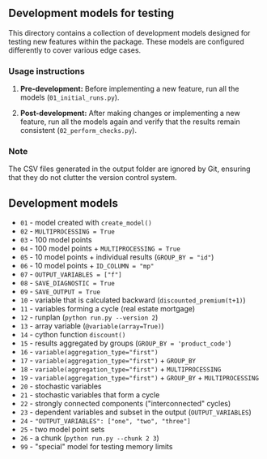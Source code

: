 ## Development models for testing

This directory contains a collection of development models designed for testing new features 
within the package. These models are configured differently to cover various edge cases.

### Usage instructions

1. **Pre-development:** Before implementing a new feature, 
run all the models (`01_initial_runs.py`).

2. **Post-development:** After making changes or implementing a new feature, 
run all the models again and verify that the results remain consistent 
(`02_perform_checks.py`).
   
### Note

The CSV files generated in the output folder are ignored by Git, 
ensuring that they do not clutter the version control system.

## Development models

* `01` - model created with `create_model()`
* `02` - `MULTIPROCESSING = True`
* `03` - 100 model points
* `04` - 100 model points + `MULTIPROCESSING = True`
* `05` - 10 model points + individual results (`GROUP_BY = "id"`)
* `06` - 10 model points + `ID_COLUMN = "mp"`
* `07` - `OUTPUT_VARIABLES = ["f"]`
* `08` - `SAVE_DIAGNOSTIC = True`
* `09` - `SAVE_OUTPUT = True`
* `10` - variable that is calculated backward (`discounted_premium(t+1)`)
* `11` - variables forming a cycle (real estate mortgage)
* `12` - runplan (`python run.py --version 2`)
* `13` - array variable (`@variable(array=True)`)
* `14` - cython function `discount()`
* `15` - results aggregated by groups (`GROUP_BY = 'product_code'`)
* `16` - `variable(aggregation_type="first")`
* `17` - `variable(aggregation_type="first")` + `GROUP_BY`
* `18` - `variable(aggregation_type="first")` + `MULTIPROCESSING`
* `19` - `variable(aggregation_type="first")` + `GROUP_BY` + `MULTIPROCESSING`
* `20` - stochastic variables
* `21` - stochastic variables that form a cycle
* `22` - strongly connected components ("interconnected" cycles)
* `23` - dependent variables and subset in the output (`OUTPUT_VARIABLES`)
* `24` - `"OUTPUT_VARIABLES": ["one", "two", "three"]`
* `25` - two model point sets
* `26` - a chunk (`python run.py --chunk 2 3`)
* `99` - "special" model for testing memory limits
